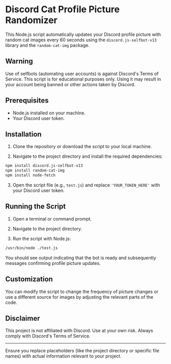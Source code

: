 # Discord Cat Profile Picture Randomizer

This Node.js script automatically updates your Discord profile picture with random cat images every 60 seconds using the `discord.js-selfbot-v13` library and the `random-cat-img` package.

## Warning

Use of selfbots (automating user accounts) is against Discord's Terms of Service. This script is for educational purposes only. Using it may result in your account being banned or other actions taken by Discord.

## Prerequisites

- Node.js installed on your machine.
- Your Discord user token.

## Installation

1. Clone the repository or download the script to your local machine.

2. Navigate to the project directory and install the required dependencies:

```bash
npm install discord.js-selfbot-v13
npm install random-cat-img
npm install node-fetch
```

3. Open the script file (e.g., `test.js`) and replace `'YOUR_TOKEN_HERE'` with your Discord user token.

## Running the Script

1. Open a terminal or command prompt.

2. Navigate to the project directory.

3. Run the script with Node.js:

```bash
/usr/bin/node ./test.js
```

You should see output indicating that the bot is ready and subsequently messages confirming profile picture updates.

## Customization

You can modify the script to change the frequency of picture changes or use a different source for images by adjusting the relevant parts of the code.

## Disclaimer

This project is not affiliated with Discord. Use at your own risk. Always comply with Discord's Terms of Service.

---

Ensure you replace placeholders (like the project directory or specific file names) with actual information relevant to your project.

